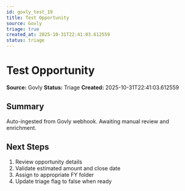 ```yaml
---
id: govly_test_19
title: Test Opportunity
source: Govly
triage: true
created_at: 2025-10-31T22:41:03.612559
status: triage
---
```


# Test Opportunity

**Source:** Govly
**Status:** Triage
**Created:** 2025-10-31T22:41:03.612559

## Summary

Auto-ingested from Govly webhook. Awaiting manual review and enrichment.

## Next Steps

1. Review opportunity details
2. Validate estimated amount and close date
3. Assign to appropriate FY folder
4. Update triage flag to false when ready

